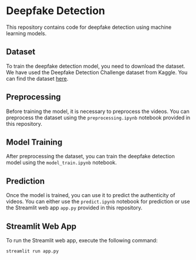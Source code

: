 # Deepfake Detection

This repository contains code for deepfake detection using machine learning models.

## Dataset

To train the deepfake detection model, you need to download the dataset. We have used the Deepfake Detection Challenge dataset from Kaggle. You can find the dataset [here](https://www.kaggle.com/c/deepfake-detection-challenge/data).

## Preprocessing

Before training the model, it is necessary to preprocess the videos. You can preprocess the dataset using the `preprocessing.ipynb` notebook provided in this repository.

## Model Training

After preprocessing the dataset, you can train the deepfake detection model using the `model_train.ipynb` notebook.

## Prediction

Once the model is trained, you can use it to predict the authenticity of videos. You can either use the `predict.ipynb` notebook for prediction or use the Streamlit web app `app.py` provided in this repository.

## Streamlit Web App

To run the Streamlit web app, execute the following command:

```bash
streamlit run app.py
